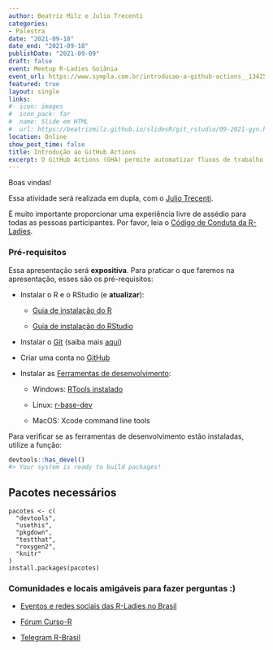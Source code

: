```yaml
---
author: Beatriz Milz e Julio Trecenti
categories:
- Palestra
date: "2021-09-18"
date_end: "2021-09-18"
publishDate: "2021-09-09"
draft: false
event: Meetup R-Ladies Goiânia
event_url: https://www.sympla.com.br/introducao-a-github-actions__1342598
featured: true
layout: single
links:
#- icon: images
#  icon_pack: far
#  name: Slide em HTML
#  url: https://beatrizmilz.github.io/slidesR/git_rstudio/09-2021-gyn.html
location: Online
show_post_time: false
title: Introdução ao GitHub Actions
excerpt: O GitHub Actions (GHA) permite automatizar fluxos de trabalho de desenvolvimento em R. Nessa apresentação, falaremos sobre GitHub Actions no contexto de pacotes em R, onde será mostrado dois exemplos de uso de GitHub Actions, sendo um exemplo de checagem automática de pacotes em R, e outro que envolve a automatização de atualização de um relatório em RMarkdown.
---
```





Boas vindas!

Essa atividade será realizada em dupla, com o <a href='https://linktr.ee/j.trecenti'> Julio Trecenti</a>.



É muito importante proporcionar uma experiência livre de assédio para todas as pessoas participantes.  Por favor, leia o [Código de Conduta da R-Ladies](https://github.com/rladies/starter-kit/wiki/Code-of-Conduct#portuguese).



### Pré-requisitos

Essa apresentação será **expositiva**. Para praticar o que faremos na apresentação, esses são os pré-requisitos:

- Instalar o R e o RStudio (e **atualizar**):

  - [Guia de instalação do R](https://livro.curso-r.com/1-1-instalacao-do-r.html)
  
  - [Guia de instalação do RStudio](https://livro.curso-r.com/1-2-instalacao-do-rstudio.html)

- Instalar o [Git](https://git-scm.com/) (saiba mais [aqui](https://livro.curso-r.com/1-3-instalacao-adicionais.html#git))


- Criar uma conta no [GitHub](https://github.com/)


- Instalar as [Ferramentas de desenvolvimento](https://r-pkgs.org/setup.html#setup-tools):

  - Windows: [RTools instalado](https://livro.curso-r.com/1-3-instalacao-adicionais.html#rtools)
  
  - Linux: [r-base-dev](https://livro.curso-r.com/1-3-instalacao-adicionais.html#rtools)
  
  - MacOS: Xcode command line tools

Para verificar se as ferramentas de desenvolvimento estão instaladas, utilize a função:

```r
devtools::has_devel()
#> Your system is ready to build packages!
```


## Pacotes necessários

```{r eval=FALSE, include=TRUE}
pacotes <- c(
  "devtools",
  "usethis",
  "pkgdown",
  "testthat",
  "roxygen2", 
  "knitr"
) 
install.packages(pacotes)
```

### Comunidades e locais amigáveis para fazer perguntas :)

- [Eventos e redes sociais das R-Ladies no Brasil](https://github.com/R-Ladies-Sao-Paulo/RLadies-Brasil)

- [Fórum Curso-R](https://discourse.curso-r.com/)

- [Telegram R-Brasil](https://t.me/rbrasiloficial)



